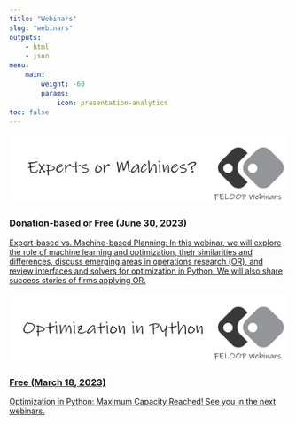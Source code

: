 ```yaml
---
title: "Webinars"
slug: "webinars"
outputs:
    - html
    - json
menu:
    main:
        weight: -60
        params: 
            icon: presentation-analytics
toc: false
---
```


<div class="tutorials-container">
  <div class="tutorial-box">
    <a href="https://forms.gle/CZhnmJns15gHkD1f8">
      <img src="webinar2.png" alt="Tutorial 1" class="tutorial-image">
      <h3>Donation-based or Free (June 30, 2023)</h3>
      <p>Expert-based vs. Machine-based Planning: In this webinar, we will explore the role of machine learning and optimization, their similarities and differences, discuss emerging areas in operations research (OR), and review interfaces and solvers for optimization in Python. We will also share success stories of firms applying OR.</p>
    </a>
  </div>

  <div class="tutorials-container">
  <div class="tutorial-box">
    <a href="https://ktafakkori.github.io/">
      <img src="webinar1.png" alt="Tutorial 1" class="tutorial-image">
      <h3>Free (March 18, 2023)</h3>
      <p>Optimization in Python: Maximum Capacity Reached! See you in the next webinars.</p>
    </a>
  </div>


</div>